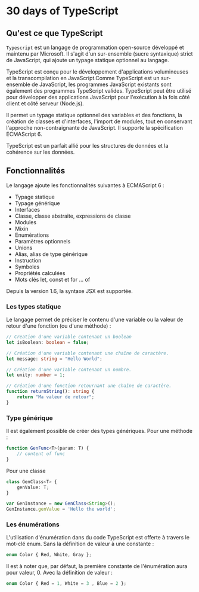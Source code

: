 # 30 days of TypeScript

## Qu'est ce que TypeScript

`Typescript` est un langage de programmation open-source développé et maintenu par Microsoft. Il s'agit d'un sur-ensemble (sucre syntaxique) strict de JavaScript, qui ajoute un typage statique optionnel au langage.

TypeScript est conçu pour le développement d'applications volumineuses et la transcompilation en JavaScript.Comme TypeScript est un sur-ensemble de JavaScript, les programmes JavaScript existants sont également des programmes TypeScript valides. TypeScript peut être utilisé pour développer des applications JavaScript pour l'exécution à la fois côté client et côté serveur (Node.js).

Il permet un typage statique optionnel des variables et des fonctions, la création de classes et d'interfaces, l'import de modules, tout en conservant l'approche non-contraignante de JavaScript. Il supporte la spécification ECMAScript 6.

TypeScript est un parfait allié pour les structures de données et la cohérence sur les données.

## Fonctionnalités

Le langage ajoute les fonctionnalités suivantes à ECMAScript 6 :

* Typage statique
* Typage générique
* Interfaces
* Classe, classe abstraite, expressions de classe
* Modules
* Mixin
* Enumérations
* Paramètres optionnels
* Unions
* Alias, alias de type générique
* Instruction
* Symboles
* Propriétés calculées
* Mots clés let, const et for … of

Depuis la version 1.6, la syntaxe JSX est supportée.

### Les types statique

Le langage permet de préciser le contenu d'une variable ou la valeur de retour d'une fonction (ou d'une méthode) :

```ts
// Creation d'une variable contenant un boolean
let isBoolean: boolean = false;

// Création d'une variable contenant une chaîne de caractère.
let message: string = "Hello World";

// Création d'une variable contenant un nombre.
let unity: number = 1;

// Création d'une fonction retournant une chaîne de caractère.
function returnString(): string {
    return "Ma valeur de retour";
}
```

### Type générique

Il est également possible de créer des types génériques. Pour une méthode :

```ts
function GenFunc<T>(param: T) {
    // content of func
}
```

Pour une classe

```ts
class GenClass<T> {
    genValue: T;
}

var GenInstance = new GenClass<String>();
GenInstance.genValue = 'Hello the world';

```

### Les énumérations

L'utilisation d'énumération dans du code TypeScript est offerte à travers le mot-clé enum.
Sans la définition de valeur à une constante :

```ts
enum Color { Red, White, Gray };
```

Il est à noter que, par défaut, la première constante de l'énumération aura pour valeur, 0.
Avec la définition de valeur :

```ts
enum Color { Red = 1, White = 3 , Blue = 2 };

```